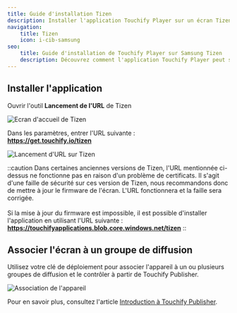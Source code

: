 ```yaml
---
title: Guide d'installation Tizen
description: Installer l'application Touchify Player sur un écran Tizen de Samsung.
navigation:
    title: Tizen
    icon: i-cib-samsung
seo:
    title: Guide d'installation de Touchify Player sur Samsung Tizen
    description: Découvrez comment l'application Touchify Player peut s'installer sur des écrans Tizen de Samsung
---
```


## Installer l'application

Ouvrir l'outil **Lancement de l'URL** de Tizen

![Ecran d'accueil de Tizen](/4-touchify-player/3-installation/5-tizen/fr-player-tizen-accueil.webp)

Dans les paramètres, entrer l'URL suivante :<br>
**https://get.touchify.io/tizen**

![Lancement d'URL sur Tizen](/4-touchify-player/3-installation/5-tizen/fr-player-tizen-lanceur.webp)

::caution
Dans certaines anciennes versions de Tizen, l'URL mentionnée ci-dessus ne fonctionne pas en raison d'un problème de certificats.
Il s'agit d'une faille de sécurité sur ces version de Tizen, nous recommandons donc de mettre à jour le firmware de l'écran. L'URL fonctionnera et la faille sera corrigée.
<br><br>
Si la mise à jour du firmware est impossible, il est possible d'installer l'application en utilisant l'URL suivante :
<br>
**https://touchifyapplications.blob.core.windows.net/tizen**
::

## Associer l'écran à un groupe de diffusion

Utilisez votre clé de déploiement pour associer l'appareil à un ou plusieurs groupes de diffusion et le contrôler à partir de Touchify Publisher.

![Association de l'appareil](/4-touchify-player/3-installation/0-common/fr-player-association.webp)

Pour en savoir plus, consultez l'article [Introduction à Touchify Publisher](../../touchify-publisher/introduction).